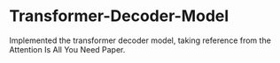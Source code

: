 # Transformer-Decoder-Model

Implemented the transformer decoder model, taking reference from the Attention Is All You Need Paper. 

